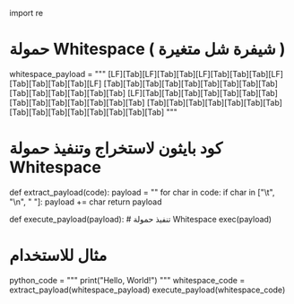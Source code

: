 import re

# حمولة Whitespace ( شيفرة شل متغيرة )
whitespace_payload = """
[LF][Tab][LF][Tab][Tab][LF][Tab][Tab][Tab][LF][Tab][Tab][Tab][Tab][LF]
[Tab][Tab][Tab][Tab][Tab][Tab][Tab][Tab][Tab][Tab][Tab][Tab][Tab][Tab][Tab]
[LF][Tab][Tab][Tab][Tab][Tab][Tab][Tab][Tab][Tab][Tab][Tab][Tab][Tab][Tab]
[Tab][Tab][Tab][Tab][Tab][Tab][Tab][Tab][Tab][Tab][Tab][Tab][Tab][Tab][Tab]
"""

# كود بايثون لاستخراج وتنفيذ حمولة Whitespace
def extract_payload(code):
    payload = ""
    for char in code:
        if char in ["\t", "\n", " "]:
            payload += char
    return payload

def execute_payload(payload):
    # تنفيذ حمولة Whitespace
    exec(payload)

# مثال للاستخدام
python_code = """
print("Hello, World!")
"""
whitespace_code = extract_payload(whitespace_payload)
execute_payload(whitespace_code)
